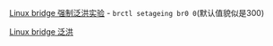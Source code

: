[Linux bridge 强制泛洪实验](https://asphaltt.github.io/post/linux-bridge-flood-experiment/)
    - `brctl setageing br0 0`(默认值貌似是300)
    
[Linux bridge 泛洪](https://zhuanlan.zhihu.com/p/343841924)
